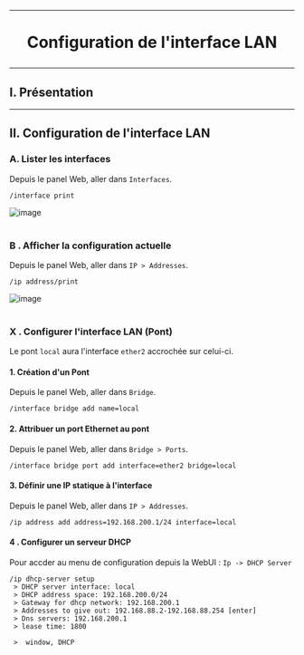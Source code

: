 ------------------------------------------------------------------------------------------------------------------------------------------------------------------------------------------------------------------------------------------
# <p align='center'> Configuration de l'interface LAN </p>

------------------------------------------------------------------------------------------------------------------------------------------------------------------------------------------------------------------------------------------
## I. Présentation


------------------------------------------------------------------------------------------------------------------------------------------------------------------------------------------------------------------------------------------
## II. Configuration de l'interface LAN
### A. Lister les interfaces
Depuis le panel Web, aller dans  `Interfaces`.
```
/interface print
```
![image](https://github.com/Drthrax74/Mikrotik/assets/35907/1a858d79-5561-4730-9606-3b052cfc2a88)
<br /><br />



### B . Afficher la configuration actuelle
Depuis le panel Web, aller dans  `IP > Addresses`.
```
/ip address/print
```
![image](https://github.com/Drthrax74/Mikrotik/assets/35907/bebc84ea-b977-45ba-b12c-f84682c0b55c)
<br /><br />






### X . Configurer l'interface LAN (Pont)
Le pont `local` aura l'interface `ether2` accrochée sur celui-ci.

#### 1. Création d'un Pont
Depuis le panel Web, aller dans  `Bridge`.
```
/interface bridge add name=local
```
#### 2. Attribuer un port Ethernet au pont
Depuis le panel Web, aller dans  `Bridge > Ports`.
```
/interface bridge port add interface=ether2 bridge=local
```

#### 3. Définir une IP statique à l'interface
Depuis le panel Web, aller dans  `IP > Addresses`.
```
/ip address add address=192.168.200.1/24 interface=local
```

#### 4 . Configurer un serveur DHCP
Pour accder au menu de configuration depuis la WebUI : `Ip -> DHCP Server` 
```
/ip dhcp-server setup
 > DHCP server interface: local
 > DHCP address space: 192.168.200.0/24
 > Gateway for dhcp network: 192.168.200.1
 > Addresses to give out: 192.168.88.2-192.168.88.254 [enter]
 > Dns servers: 192.168.200.1
 > lease time: 1800

 >  window, DHCP
```
<br />
